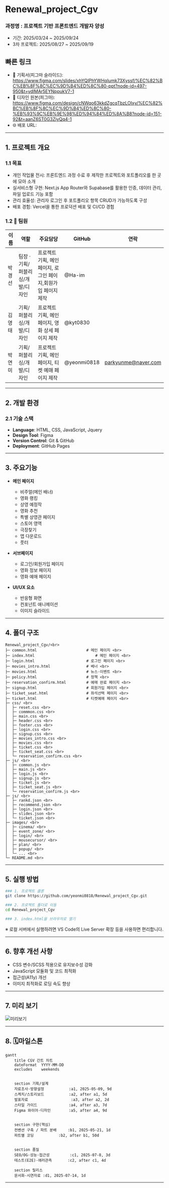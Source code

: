 # Renewal_project_Cgv

### 과정명 : 프로젝트 기반 프론트엔드 개발자 양성
+ 기간: 2025/03/24 ~ 2025/09/24
+ 3차 프로젝트: 2025/08/27 ~ 2025/09/19

## 빠른 링크
+ 📑 기획서(피그마 슬라이드): https://www.figma.com/slides/xhYQIPhYWHqIumk73Xyssf/%EC%82%BC%EB%8F%8C%EC%9D%B4%ED%8C%80-ppt?node-id=497-950&t=ydlMAr5EYNppukV7-1
+ 🎨 디자인 원본(피그마): https://www.figma.com/design/cNWqo63kkdZgcqTbzLOIxy/%EC%82%BC%EB%8F%8C%EC%9D%B4%ED%8C%80-%EB%93%9C%EB%9E%98%ED%94%84%ED%8A%B8?node-id=151-92&t=aanZ6ST0G3ZiyQq4-1
+ 🌐 배포 URL: 

---
## 1. 프로젝트 개요
### 1.1 목표
+ 개인 작업물 전시: 프론트엔드 과정 수료 후 제작한 프로젝트와 포트폴리오를 한 곳에 모아 소개
+ 실서비스형 구현: Next.js App Router와 Supabase를 활용한 인증, 데이터 관리, 파일 업로드 기능 포함
+ 관리 효율성: 관리자 로그인 후 포트폴리오 항목 CRUD가 가능하도록 구성
+ 배포 경험: Vercel을 통한 프로덕션 배포 및 CI/CD 경험

### 1.2 👥 팀원
| 이름 | 역할 | 주요담당 | GitHub | 연락 |
| --- | --- | --- | --- | --- |
| 박경선 | 팀장 · 기획/퍼블리싱/개발/디자인  | 프로젝트 기획, 메인 페이지, 로그인 페이지,회원가입 페이지 제작 | @Ha-im |  |
| 김영태 | 기획/퍼블리싱/개발/디자인 | 프로젝트 기획, 메인 페이지, 영화 상세 페이지 제작 | @kyt0830 |  |
| 박연미 | 기획/퍼블리싱/개발/디자인 | 프로젝트 기획, 메인 페이지, 티켓 예매 페이지 제작 | @yeonmi0818 | parkyunme@naver.com |

---
## 2. 개발 환경
### 2.1 기술 스택
+ **Language**: HTML, CSS, JavaScript, Jquery
+ **Design Tool**: Figma
+ **Version Control**: Git & GitHub
+ **Deployment**: GitHub Pages

---
## 3. 주요기능
+ **메인 페이지**
	+ 비주얼(메인 배너)
	+ 영화 랭킹
	+ 상영 예정작
	+ 영화 추천
	+ 특별 상영관 페이지
	+ 스토어 영역
	+ 극장찾기
	+ 앱 다운로드
	+ 풋터

+ **서브페이지**
	+ 로그인/회원가입 페이지
	+ 영화 정보 페이지
	+ 영화 예매 페이지

+ **UI/UX 요소**
	+ 반응형 화면
	+ 컨포넌트 애니메이션
	+ 이미지 슬라이드

---
## 4. 폴더 구조
```
Renewal_project_Cgv/<br>
├─ common.html             			# 메인 페이지 <br>
├─ index.html           				# 메인 페이지 <br>
├─ login.html             			# 로그인 페이지 <br>
├─ movies_intro.html        		# 베너 <br>
├─ movies.html              		# 뉴스·이벤트 <br>
├─ policy.html            			# 정책 <br>
├─ reservation_confirm.html 		# 예매 완료 페이지 <br>
├─ signup.html            			# 회원가입 페이지 <br>
├─ ticket_seat.html        			# 좌석선택 페이지 <br>
├─ ticket.html            			# 티켓예매 페이지 <br>
├─ css/ <br>
│  ├─ reset.css <br>
│  ├─ commmon.css <br>
│  ├─ main.css <br>
│  ├─ header.css <br>
│  ├─ footer.css <br>
│  ├─ login.css <br>
│  ├─ signup.css <br>
│  ├─ movies_intro.css <br>
│  ├─ movies.css <br>
│  ├─ ticket.css <br>
│  ├─ ticket_seat.css <br>
│  └─ reservation_confirm.css <br>
├─ js/ <br>
│  ├─ common.js <br>
│  ├─ main.js <br>
│  ├─ login.js <br>
│  ├─ signup.js <br>
│  ├─ ticket.js <br>
│  ├─ ticket_seat.js <br>
│  └─ reservation_confirm.js <br>
├─ js/ <br>
│  ├─ rankd.json <br>
│  ├─ recommend.json <br>
│  ├─ login.json <br>
│  ├─ slides.json <br>
│  └─ ticket.json <br>
├─ images/ <br>
│  ├─ cinema/ <br>
│  ├─ event_zone/ <br>
│  ├─ login/ <br>
│  ├─ mousecursor/ <br>
│  ├─ plan/ <br>
│  ├─ popup/ <br>
│  └─ ... <br>
└─ README.md <br>
```
---
## 5. 실행 방법
```bash
### 1. 프로젝트 클론
git clone https://github.com/yeonmi0818/Renewal_project_Cgv.git

### 2. 프로젝트 폴더로 이동
cd Renewal_project_Cgv

### 3. index.html을 브라우저로 열기
```
※ 로컬 서버에서 실행하려면 VS Code의 Live Server 확장 등을 사용하면 편리합니다.

---
## 6. 향후 개선 사항
+ CSS 변수/SCSS 적용으로 유지보수성 강화
+ JavaScript 모듈화 및 코드 최적화
+ 접근성(A11y) 개선
+ 이미지 최적화로 로딩 속도 향상

---
## 7. 미리 보기
![미리보기](/images/thumbnail.png)

---
## 8. 🗓️마일스톤

```mermaid
gantt
    title CGV 간트 차트
    dateFormat  YYYY-MM-DD
    excludes    weekends


    section 기획/설계
    자료조사·방향설정           :a1, 2025-05-09, 9d
    스케치/스토리보드           :a2, after a1, 5d
    발표자료                   :a3, after a2, 2d
    스타일 가이드              :a4, after a3, 7d
    Figma 와이어·디자인        :a5, after a4, 9d


    section 구현(핵심)
    컨벤션 구축 / 파트 분배     :b1, 2025-05-21, 1d
    파트별 코딩           :b2, after b1, 50d


    section 품질
    SEO/OG·성능·접근성         :c1, 2025-07-8, 3d
    테스트(E2E)·에러관측       :c2, after c1, 4d

    section 릴리스
    문서화·시연자료 :d1, 2025-07-14, 1d
```

---